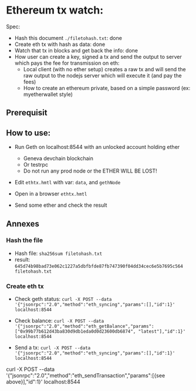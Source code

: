 # Ethereum tx watch:

Spec:
- Hash this document `./filetohash.txt`: done
- Create eth tx with hash as data: done
- Watch that tx in blocks and get back the info: done
- How user can create a key, signed a tx and send the output to server which pays the fee for transmission on eth:
  - Local client (with no ether setup) creates a raw tx and will send the raw output to the nodejs server which will execute it (and pay the fees) 
  - How to create an ethereum private, based on a simple password (ex: myetherwallet style)


## Prerequisit

## How to use:

- Run Geth on localhost:8544 with an unlocked account holding ether
   - Geneva devchain blockchain
   - Or testrpc
   - Do not run any prod node or the ETHER WILL BE LOST!

- Edit `ethtx.hmtl` with var: `data`, and `gethNode`
- Open in a browser `ethtx.hmtl`
- Send some ether and check the result


## Annexes 

### Hash the file
- Hash file: `sha256sum filetohash.txt`
- result: `645d74b98bad73e062c1227a5dbfbfde87fb747390f04dd34cec6e5b7695c564  filetohash.txt`

### Create eth tx
- Check geth status: `curl -X POST --data '{"jsonrpc":"2.0","method":"eth_syncing","params":[],"id":1}' localhost:8544`
- Check balance: `curl -X POST --data '{"jsonrpc":"2.0","method":"eth_getBalance","params":["0x99b77b612d43ba830d9db1eda0d0d23600db6874", "latest"],"id":1}' localhost:8544`

- Send a tx: `curl -X POST --data '{"jsonrpc":"2.0","method":"eth_syncing","params":[],"id":1}' localhost:8544`

curl -X POST --data '{"jsonrpc":"2.0","method":"eth_sendTransaction","params":[{see above}],"id":1}' localhost:8544


